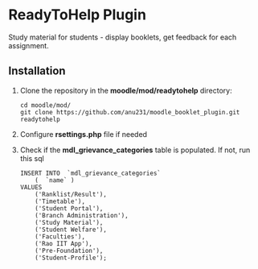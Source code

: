 # ReadyToHelp Plugin
Study material for students - display booklets, get feedback for each assignment.

## Installation
1. Clone the repository in the **moodle/mod/readytohelp** directory: <br>
    ```
    cd moodle/mod/
    git clone https://github.com/anu231/moodle_booklet_plugin.git readytohelp
    ```

2. Configure **rsettings.php** file if needed
3. Check if the **mdl_grievance_categories** table is populated. If not, run this sql
    ```
    INSERT INTO  `mdl_grievance_categories`
        (  `name` ) 
    VALUES
        ('Ranklist/Result'),
        ('Timetable'),
        ('Student Portal'),
        ('Branch Administration'),
        ('Study Material'),
        ('Student Welfare'),
        ('Faculties'),
        ('Rao IIT App'),
        ('Pre-Foundation'),
        ('Student-Profile');
    ```